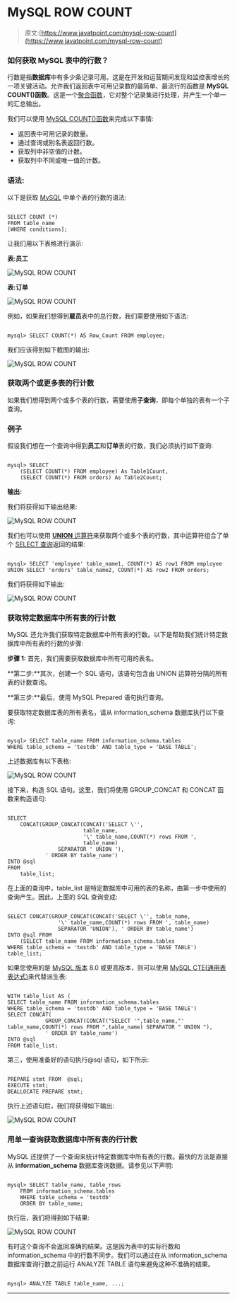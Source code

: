 # MySQL ROW COUNT

> 原文:[https://www.javatpoint.com/mysql-row-count](https://www.javatpoint.com/mysql-row-count)

### 如何获取 MySQL 表中的行数？

行数是指**数据库**中有多少条记录可用。这是在开发和运营期间发现和监控表增长的一项关键活动。允许我们返回表中可用记录数的最简单、最流行的函数是 **MySQL COUNT()函数**。这是一个[聚合函数](https://www.javatpoint.com/mysql-aggregate-functions)，它对整个记录集进行处理，并产生一个单一的汇总输出。

我们可以使用 [MySQL COUNT()函数](https://www.javatpoint.com/mysql-count)来完成以下事情:

*   返回表中可用记录的数量。
*   通过查询或别名表返回行数。
*   获取列中非空值的计数。
*   获取列中不同或唯一值的计数。

### 语法:

以下是获取 [MySQL](https://www.javatpoint.com/mysql-tutorial) 中单个表的行数的语法:

```

SELECT COUNT (*)
FROM table_name
[WHERE conditions];

```

让我们用以下表格进行演示:

**表:员工**

![MySQL ROW COUNT](../Images/f62a8fae2940629d478d8d9f563e9e3d.png)

**表:订单**

![MySQL ROW COUNT](../Images/2f5d904f5a4ec016356bb7e35831e3d0.png)

例如，如果我们想得到**雇员**表中的总行数，我们需要使用如下语法:

```

mysql> SELECT COUNT(*) AS Row_Count FROM employee;

```

我们应该得到如下截图的输出:

![MySQL ROW COUNT](../Images/2ed7b88f0cd145b778f00c02b3d89659.png)

### 获取两个或更多表的行计数

如果我们想得到两个或多个表的行数，需要使用**子查询**，即每个单独的表有一个子查询。

### 例子

假设我们想在一个查询中得到**员工**和**订单**表的行数，我们必须执行如下查询:

```

mysql> SELECT 
    (SELECT COUNT(*) FROM employee) As Table1Count, 
    (SELECT COUNT(*) FROM orders) As Table2Count;

```

**输出:**

我们将获得如下输出结果:

![MySQL ROW COUNT](../Images/91a031d81910d4dc398526ab7c58d7dc.png)

我们也可以使用 [**UNION** 运算符](https://www.javatpoint.com/mysql-union)来获取两个或多个表的行数，其中运算符组合了单个 [SELECT 查询](https://www.javatpoint.com/mysql-select)返回的结果:

```

mysql> SELECT 'employee' table_name1, COUNT(*) AS row1 FROM employee UNION SELECT 'orders' table_name2, COUNT(*) AS row2 FROM orders;

```

我们将获得如下输出:

![MySQL ROW COUNT](../Images/e026c2d904554ea277ddc41dfa827eae.png)

### 获取特定数据库中所有表的行计数

MySQL 还允许我们获取特定数据库中所有表的行数。以下是帮助我们统计特定数据库中所有表的行数的步骤:

**步骤 1:** 首先，我们需要获取数据库中所有可用的表名。

**第二步:**其次，创建一个 SQL 语句，该语句包含由 UNION 运算符分隔的所有表的计数查询。

**第三步:**最后，使用 MySQL Prepared 语句执行查询。

要获取特定数据库表的所有表名，请从 information_schema 数据库执行以下查询:

```

mysql> SELECT table_name FROM information_schema.tables
WHERE table_schema = 'testdb' AND table_type = 'BASE TABLE';

```

上述数据库有以下表格:

![MySQL ROW COUNT](../Images/8003b1f72e25895cf05a60d2ac77350e.png)

接下来，构造 SQL 语句。这里，我们将使用 GROUP_CONCAT 和 CONCAT 函数来构造语句:

```

SELECT 
    CONCAT(GROUP_CONCAT(CONCAT('SELECT \'',
                        table_name,
                        '\' table_name,COUNT(*) rows FROM ',
                        table_name)
                SEPARATOR ' UNION '),
            ' ORDER BY table_name')
INTO @sql 
FROM
    table_list;

```

在上面的查询中，table_list 是特定数据库中可用的表的名称，由第一步中使用的查询产生。因此，上面的 SQL 查询变成:

```

SELECT CONCAT(GROUP_CONCAT(CONCAT('SELECT \'', table_name,
                '\' table_name,COUNT(*) rows FROM ', table_name)
                SEPARATOR 'UNION'), ' ORDER BY table_name')
INTO @sql FROM
    (SELECT table_name FROM information_schema.tables
WHERE table_schema = 'testdb' AND table_type = 'BASE TABLE') table_list;

```

如果您使用的是 [MySQL 版本](https://www.javatpoint.com/mysql-versions) 8.0 或更高版本，则可以使用 [MySQL CTE(通用表表达式)](https://www.javatpoint.com/mysql-common-table-expression)来代替派生表:

```

WITH table_list AS (
SELECT table_name FROM information_schema.tables
WHERE table_schema = 'testdb' AND table_type = 'BASE TABLE') 
SELECT CONCAT(
            GROUP_CONCAT(CONCAT("SELECT '",table_name,"' table_name,COUNT(*) rows FROM ",table_name) SEPARATOR " UNION "),
            ' ORDER BY table_name')
INTO @sql
FROM table_list;

```

第三，使用准备好的语句执行@sql 语句，如下所示:

```

PREPARE stmt FROM  @sql;
EXECUTE stmt;
DEALLOCATE PREPARE stmt;

```

执行上述语句后，我们将获得如下输出:

![MySQL ROW COUNT](../Images/d234531b514cdfde1fe9cd17d9df279b.png)

### 用单一查询获取数据库中所有表的行计数

MySQL 还提供了一个查询来统计特定数据库中所有表的行数。最快的方法是直接从 **information_schema** 数据库查询数据。请参见以下声明:

```

mysql> SELECT table_name, table_rows
    FROM information_schema.tables
    WHERE table_schema = 'testdb'
    ORDER BY table_name;

```

执行后，我们将得到如下结果:

![MySQL ROW COUNT](../Images/11e0639c22a153611cd057f266ffb75e.png)

有时这个查询不会返回准确的结果。这是因为表中的实际行数和 information_schema 中的行数不同步。我们可以通过在从 information_schema 数据库查询行数之前运行 ANALYZE TABLE 语句来避免这种不准确的结果。

```

mysql> ANALYZE TABLE table_name, ...;

```

* * *